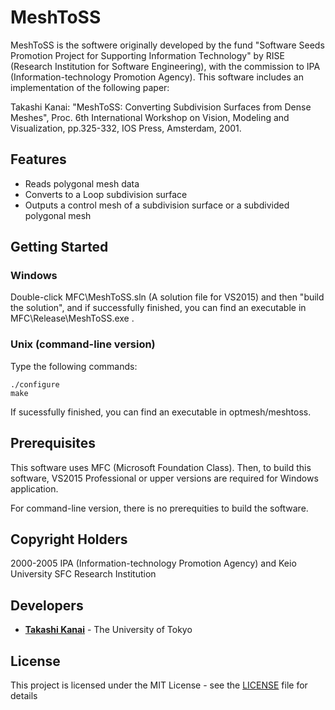 # MeshToSS

MeshToSS is the softwere originally developed by the fund "Software Seeds Promotion Project for Supporting Information Technology" by RISE (Research Institution for Software Engineering), with the commission to IPA (Information-technology Promotion Agency). This software includes an implementation of the following paper:

Takashi Kanai: "MeshToSS: Converting Subdivision Surfaces from Dense Meshes", Proc. 6th International Workshop on Vision, Modeling and Visualization, pp.325-332, IOS Press, Amsterdam, 2001.

## Features

* Reads polygonal mesh data
* Converts to a Loop subdivision surface
* Outputs a control mesh of a subdivision surface or a subdivided polygonal mesh

## Getting Started

### Windows

Double-click MFC\MeshToSS.sln (A solution file for VS2015) and then "build the solution", and if successfully finished, you can find an executable in MFC\Release\MeshToSS.exe .

### Unix (command-line version)

Type the following commands:

```
./configure
make
```

If sucessfully finished, you can find an executable in optmesh/meshtoss.

## Prerequisites

This software uses MFC (Microsoft Foundation Class). Then, to build this software, VS2015 Professional or upper versions are required for Windows application.

For command-line version, there is no prerequities to build the software.

## Copyright Holders

2000-2005 IPA (Information-technology Promotion Agency) and Keio University SFC Research Institution

## Developers

* **[Takashi Kanai](https://graphics.c.u-tokyo.ac.jp/hp/en/)** - The University of Tokyo

## License

This project is licensed under the MIT License - see the [LICENSE](LICENSE) file for details

